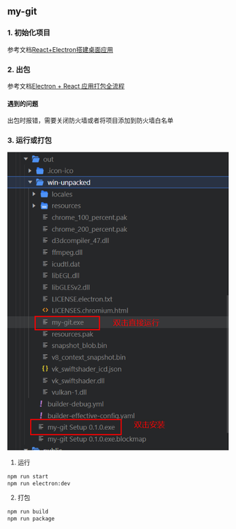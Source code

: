 ## my-git

### 1. 初始化项目

参考文档[React+Electron搭建桌面应用](https://blog.csdn.net/weixin_44461275/article/details/124411281)

### 2. 出包

参考文档[Electron + React 应用打包全流程](https://blog.csdn.net/raspi_fans/article/details/128683234)

#### 遇到的问题

出包时报错，需要关闭防火墙或者将项目添加到防火墙白名单

### 3. 运行或打包

![](../../doc/image/myGit-electron.PNG)

1. 运行

```shell
npm run start
npm run electron:dev
```

2. 打包

```shell
npm run build
npm run package
```